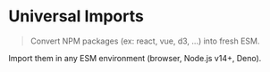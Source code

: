 # Universal Imports

> Convert NPM packages (ex: react, vue, d3, ...) into fresh ESM.

Import them in any ESM environment (browser, Node.js v14+, Deno).
